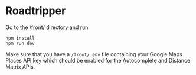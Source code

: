 # Roadtripper
Go to the /front/ directory and run
```
npm install
npm run dev
```
Make sure that you have a `/front/.env` file containing your Google Maps Places API key which should be enabled for the Autocomplete and Distance Matrix APIs.
